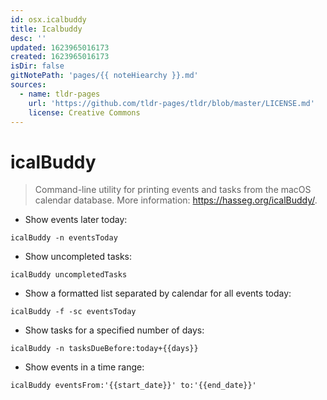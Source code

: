 ```yaml
---
id: osx.icalbuddy
title: Icalbuddy
desc: ''
updated: 1623965016173
created: 1623965016173
isDir: false
gitNotePath: 'pages/{{ noteHiearchy }}.md'
sources:
  - name: tldr-pages
    url: 'https://github.com/tldr-pages/tldr/blob/master/LICENSE.md'
    license: Creative Commons
---
```

# icalBuddy

> Command-line utility for printing events and tasks from the macOS calendar database.
> More information: <https://hasseg.org/icalBuddy/>.

- Show events later today:

`icalBuddy -n eventsToday`

- Show uncompleted tasks:

`icalBuddy uncompletedTasks`

- Show a formatted list separated by calendar for all events today:

`icalBuddy -f -sc eventsToday`

- Show tasks for a specified number of days:

`icalBuddy -n tasksDueBefore:today+{{days}}`

- Show events in a time range:

`icalBuddy eventsFrom:'{{start_date}}' to:'{{end_date}}'`


